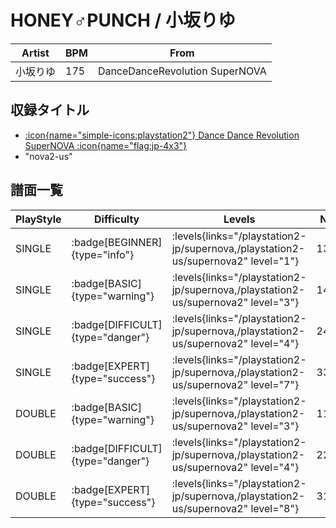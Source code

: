# HONEY♂PUNCH / 小坂りゆ

|Artist|BPM|From|
|------|---|----|
|小坂りゆ|175|DanceDanceRevolution SuperNOVA|

## 収録タイトル

- [:icon{name="simple-icons:playstation2"} Dance Dance Revolution SuperNOVA :icon{name="flag:jp-4x3"}](/playstation2-jp/supernova)
- "nova2-us"

## 譜面一覧

|PlayStyle|Difficulty|Levels|Notes|Movie|
|---------|----------|------|-----|-----|
|SINGLE| :badge[BEGINNER]{type="info"}| :levels{links="/playstation2-jp/supernova,/playstation2-us/supernova2" level="1"}|135/0||
|SINGLE| :badge[BASIC]{type="warning"}| :levels{links="/playstation2-jp/supernova,/playstation2-us/supernova2" level="3"}|143/6||
|SINGLE| :badge[DIFFICULT]{type="danger"}| :levels{links="/playstation2-jp/supernova,/playstation2-us/supernova2" level="4"}|243/12||
|SINGLE| :badge[EXPERT]{type="success"}| :levels{links="/playstation2-jp/supernova,/playstation2-us/supernova2" level="7"}|335/10||
|DOUBLE| :badge[BASIC]{type="warning"}| :levels{links="/playstation2-jp/supernova,/playstation2-us/supernova2" level="3"}|119/11||
|DOUBLE| :badge[DIFFICULT]{type="danger"}| :levels{links="/playstation2-jp/supernova,/playstation2-us/supernova2" level="4"}|229/3||
|DOUBLE| :badge[EXPERT]{type="success"}| :levels{links="/playstation2-jp/supernova,/playstation2-us/supernova2" level="8"}|319/2||
